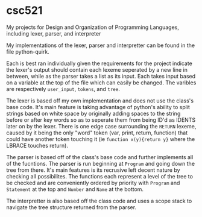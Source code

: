 # csc521
My projects for Design and Organization of Programming Languages, including lexer, parser, and interpreter 

My implementations of the lexer, parser and interpretter can be found in the file python-quirk. 

Each is best ran individually given the requirements for the project indicate the lexer's output should contain each lexeme seperated by a new line in between, while as the parser takes a list as its input. Each takes input based on a variable at the top of the file which can easily be changed. The varibles are respectively `user_input`, `tokens`, and `tree`.

The lexer is based off my own implementation and does not use the class's base code. It's main feature is taking advantage of python's ability to split strings based on white space by originally adding spaces to the string before or after key words so as to seperate them from being ID'd as IDENTS later on by the lexer. There is one edge case surrounding the `RETURN` lexeme, caused by it being the only "word" token (var, print, return, function) that could have another token touching it (ie `function x(y){return y}` where the LBRACE touches return).

The parser is based off of the class's base code and further implements all of the fucntions. The parser is run beginning at `Program` and going down the tree from there. It's main features is its recrusive left decent nature by checking all possibilites. The functions each represent a level of the tree to be checked and are conveniently ordered by priority with `Program` and `Statement` at the top and `Number` and `Name` at the bottom.

The interpretter is also based off the class code and uses a scope stack to navigate the tree structure returned from the parser.
